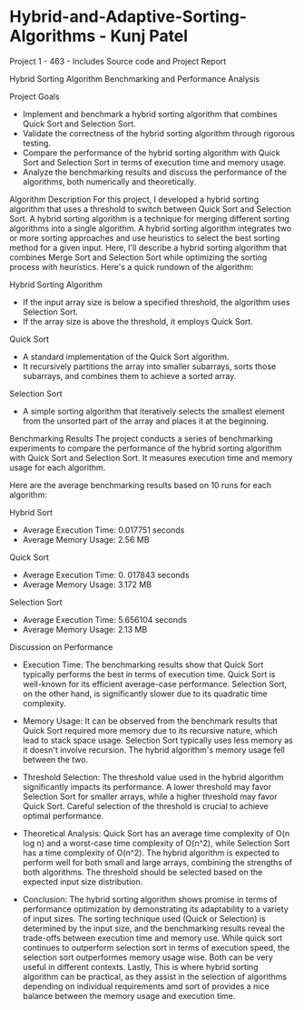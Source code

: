 # Hybrid-and-Adaptive-Sorting-Algorithms         - Kunj Patel
Project 1 - 463 - Includes Source code and Project Report

Hybrid Sorting Algorithm Benchmarking and Performance Analysis

Project Goals
- Implement and benchmark a hybrid sorting algorithm that combines Quick Sort and Selection Sort.
- Validate the correctness of the hybrid sorting algorithm through rigorous testing.
- Compare the performance of the hybrid sorting algorithm with Quick Sort and Selection Sort in terms of execution time and memory usage.
- Analyze the benchmarking results and discuss the performance of the algorithms, both numerically and theoretically.

Algorithm Description
For this project, I developed a hybrid sorting algorithm that uses a threshold to switch between Quick Sort and Selection Sort. A hybrid sorting algorithm is a technique for merging different sorting algorithms into a single algorithm. A hybrid sorting algorithm integrates two or more sorting approaches and use heuristics to select the best sorting method for a given input. Here, I'll describe a hybrid sorting algorithm that combines Merge Sort and Selection Sort while optimizing the sorting process with heuristics. Here's a quick rundown of the algorithm:

Hybrid Sorting Algorithm
  - If the input array size is below a specified threshold, the algorithm uses Selection Sort.
  - If the array size is above the threshold, it employs Quick Sort.

Quick Sort
  - A standard implementation of the Quick Sort algorithm.
  - It recursively partitions the array into smaller subarrays, sorts those subarrays, and combines them to achieve a sorted array.
    
Selection Sort
  - A simple sorting algorithm that iteratively selects the smallest element from the unsorted part of the array and places it at the beginning.

Benchmarking Results
The project conducts a series of benchmarking experiments to compare the performance of the hybrid sorting algorithm with Quick Sort and Selection Sort. It measures execution time and memory usage for each algorithm.

Here are the average benchmarking results based on 10 runs for each algorithm:

Hybrid Sort
  - Average Execution Time: 0.017751 seconds
  - Average Memory Usage: 2.56 MB

Quick Sort
  - Average Execution Time: 0. 017843 seconds
  - Average Memory Usage: 3.172 MB

Selection Sort
  - Average Execution Time: 5.656104 seconds
  - Average Memory Usage: 2.13 MB

Discussion on Performance
- Execution Time: The benchmarking results show that Quick Sort typically performs the best in terms of execution time. Quick Sort is well-known for its efficient average-case performance. Selection Sort, on the other hand, is significantly slower due to its quadratic time complexity.

- Memory Usage: It can be observed from the benchmark results that Quick Sort required more memory due to its recursive nature, which lead to stack space usage. Selection Sort typically uses less memory as it doesn't involve recursion. The hybrid algorithm's memory usage fell between the two.

- Threshold Selection: The threshold value used in the hybrid algorithm significantly impacts its performance. A lower threshold may favor Selection Sort for smaller arrays, while a higher threshold may favor Quick Sort. Careful selection of the threshold is crucial to achieve optimal performance.

- Theoretical Analysis: Quick Sort has an average time complexity of O(n log n) and a worst-case time complexity of O(n^2), while Selection Sort has a time complexity of O(n^2). The hybrid algorithm is expected to perform well for both small and large arrays, combining the strengths of both algorithms. The threshold should be selected based on the expected input size distribution.

- Conclusion: The hybrid sorting algorithm shows promise in terms of performance optimization by demonstrating its adaptability to a variety of input sizes. The sorting technique used (Quick or Selection) is determined by the input size, and the benchmarking results reveal the trade-offs between execution time and memory use. While quick sort continues to outperform selection sort in terms of execution speed, the selection sort outperformes memory usage wise. Both can be very useful in different contexts. Lastly, This is where hybrid sorting algorithm can be practical, as they assist in the selection of algorithms depending on individual requirements amd sort of provides a nice balance between the memory usage and execution time. 

